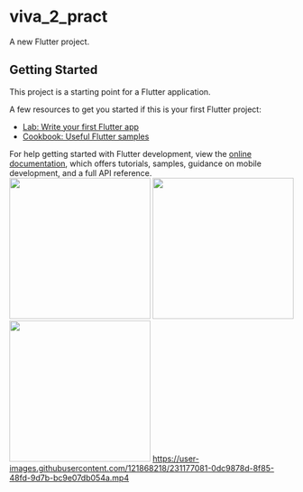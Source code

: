# viva_2_pract

A new Flutter project.

## Getting Started

This project is a starting point for a Flutter application.

A few resources to get you started if this is your first Flutter project:

- [Lab: Write your first Flutter app](https://docs.flutter.dev/get-started/codelab)
- [Cookbook: Useful Flutter samples](https://docs.flutter.dev/cookbook)

For help getting started with Flutter development, view the
[online documentation](https://docs.flutter.dev/), which offers tutorials,
samples, guidance on mobile development, and a full API reference.
<img src="https://user-images.githubusercontent.com/121868218/231176779-eda3ddf2-455e-4407-b3e5-3813b25efae9.jpg" width="250px">
<img src="https://user-images.githubusercontent.com/121868218/231176929-65370e03-e75e-4737-b3b0-0a3697aced4d.jpg" width="250px">
<img src="https://user-images.githubusercontent.com/121868218/231177008-97327dac-2d5a-4fc7-9b80-d55311d65140.jpg" width="250px">
https://user-images.githubusercontent.com/121868218/231177081-0dc9878d-8f85-48fd-9d7b-bc9e07db054a.mp4
